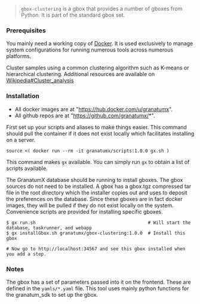 > `gbox-clustering` is a gbox that provides a number of gboxes from Python. It is part of the standard gbox set.



### Prerequisites

You mainly need a working copy of [Docker](http://docker.com). It is used
exclusively to manage system configurations for running numerous tools
across numerous platforms.

Cluster samples using a common clustering algorithm such as K-means or hierarchical clustering.
Additional resources are available on [Wikipedia#Cluster_analysis](http://en.wikipedia.org/wiki/Cluster_analysis)

### Installation

* All docker images are at "https://hub.docker.com/u/granatumx".
* All github repos are at "https://github.com/granatumx/*".

First set up your scripts and aliases to make things easier. This command should pull the container if
it does not exist locally which facilitates installing on a server.

```
source <( docker run --rm -it granatumx/scripts:1.0.0 gx.sh )
```

This command makes `gx` available. You can simply run `gx` to obtain a list of scripts available.

The GranatumX database should be running to install gboxes. The gbox sources do not need to be installed.
A gbox has a gbox.tgz compressed tar file in the root directory which the installer copies out and uses
to deposit the preferences on the database. Since these gboxes are in fact docker images, they will be
pulled if they do not exist locally on the system. Convenience scripts are provided for installing specific gboxes.


```
$ gx run.sh                                          # Will start the database, taskrunner, and webapp
$ gx installGbox.sh granatumx/gbox-clustering:1.0.0  # Install this gbox

# Now go to http://localhost:34567 and see this gbox installed when you add a step.
```

### Notes

The gbox has a set of parameters passed into it on the frontend. These are defined in the `yamls/*.yaml` file.
This tool uses mainly python functions for the granatum_sdk to set up the gbox.


